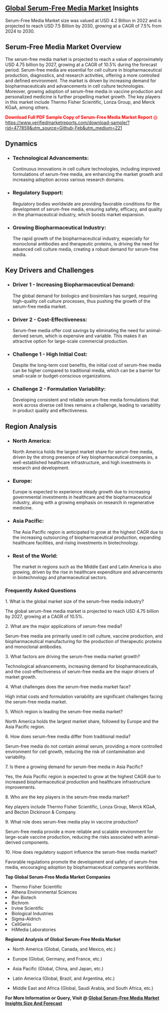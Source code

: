 <h2><a href="https://www.verifiedmarketreports.com/download-sample/?rid=477859&amp;utm_source=Github&amp;utm_medium=221" target="_blank">Global Serum-Free Media Market</a> Insights</h2><p>Serum-Free Media Market size was valued at USD 4.2 Billion in 2022 and is projected to reach USD 7.5 Billion by 2030, growing at a CAGR of 7.5% from 2024 to 2030.</p><p> <h2>Serum-Free Media Market Overview</h2> <p>The serum-free media market is projected to reach a value of approximately USD 4.75 billion by 2027, growing at a CAGR of 10.5% during the forecast period. Serum-free media are essential for cell culture in biopharmaceutical production, diagnostics, and research activities, offering a more controlled and defined environment. The market is driven by increasing demand for biopharmaceuticals and advancements in cell culture technologies. Moreover, growing adoption of serum-free media in vaccine production and personalized medicine is further propelling market growth. The key players in this market include Thermo Fisher Scientific, Lonza Group, and Merck KGaA, among others.</p> <p><p><span class=""><span style="color: #ff0000;"><strong>Download Full PDF Sample Copy of Serum-Free Media Market Report</strong> @ </span><a href="https://www.verifiedmarketreports.com/download-sample/?rid=477859&amp;utm_source=Github-Feb&amp;utm_medium=221" target="_blank">https://www.verifiedmarketreports.com/download-sample/?rid=477859&amp;utm_source=Github-Feb&amp;utm_medium=221</a></span></p></p> <h2>Dynamics</h2> <ul> <li><h3>Technological Advancements:</h3> Continuous innovations in cell culture technologies, including improved formulations of serum-free media, are enhancing the market growth and increasing adoption across various research domains.</li> <li><h3>Regulatory Support:</h3> Regulatory bodies worldwide are providing favorable conditions for the development of serum-free media, ensuring safety, efficacy, and quality in the pharmaceutical industry, which boosts market expansion.</li> <li><h3>Growing Biopharmaceutical Industry:</h3> The rapid growth of the biopharmaceutical industry, especially for monoclonal antibodies and therapeutic proteins, is driving the need for advanced cell culture media, creating a robust demand for serum-free media.</li> </ul> <h2>Key Drivers and Challenges</h2> <ul> <li><h3>Driver 1 - Increasing Biopharmaceutical Demand:</h3> The global demand for biologics and biosimilars has surged, requiring high-quality cell culture processes, thus pushing the growth of the serum-free media market.</li> <li><h3>Driver 2 - Cost-Effectiveness:</h3> Serum-free media offer cost savings by eliminating the need for animal-derived serum, which is expensive and variable. This makes it an attractive option for large-scale commercial production.</li> <li><h3>Challenge 1 - High Initial Cost:</h3> Despite the long-term cost benefits, the initial cost of serum-free media can be higher compared to traditional media, which can be a barrier for small-scale or budget-conscious organizations.</li> <li><h3>Challenge 2 - Formulation Variability:</h3> Developing consistent and reliable serum-free media formulations that work across diverse cell lines remains a challenge, leading to variability in product quality and effectiveness.</li> </ul> <h2>Region Analysis</h2> <ul> <li><h3>North America:</h3> North America holds the largest market share for serum-free media, driven by the strong presence of key biopharmaceutical companies, a well-established healthcare infrastructure, and high investments in research and development.</li> <li><h3>Europe:</h3> Europe is expected to experience steady growth due to increasing governmental investments in healthcare and the biopharmaceutical industry, along with a growing emphasis on research in regenerative medicine.</li> <li><h3>Asia Pacific:</h3> The Asia Pacific region is anticipated to grow at the highest CAGR due to the increasing outsourcing of biopharmaceutical production, expanding healthcare facilities, and rising investments in biotechnology.</li> <li><h3>Rest of the World:</h3> The market in regions such as the Middle East and Latin America is also growing, driven by the rise in healthcare expenditure and advancements in biotechnology and pharmaceutical sectors.</li> </ul> <h3>Frequently Asked Questions</h3> <p>1. What is the global market size of the serum-free media industry?</p> <p>The global serum-free media market is projected to reach USD 4.75 billion by 2027, growing at a CAGR of 10.5%.</p> <p>2. What are the major applications of serum-free media?</p> <p>Serum-free media are primarily used in cell culture, vaccine production, and biopharmaceutical manufacturing for the production of therapeutic proteins and monoclonal antibodies.</p> <p>3. What factors are driving the serum-free media market growth?</p> <p>Technological advancements, increasing demand for biopharmaceuticals, and the cost-effectiveness of serum-free media are the major drivers of market growth.</p> <p>4. What challenges does the serum-free media market face?</p> <p>High initial costs and formulation variability are significant challenges facing the serum-free media market.</p> <p>5. Which region is leading the serum-free media market?</p> <p>North America holds the largest market share, followed by Europe and the Asia Pacific region.</p> <p>6. How does serum-free media differ from traditional media?</p> <p>Serum-free media do not contain animal serum, providing a more controlled environment for cell growth, reducing the risk of contamination and variability.</p> <p>7. Is there a growing demand for serum-free media in Asia Pacific?</p> <p>Yes, the Asia Pacific region is expected to grow at the highest CAGR due to increased biopharmaceutical production and healthcare infrastructure improvements.</p> <p>8. Who are the key players in the serum-free media market?</p> <p>Key players include Thermo Fisher Scientific, Lonza Group, Merck KGaA, and Becton Dickinson & Company.</p> <p>9. What role does serum-free media play in vaccine production?</p> <p>Serum-free media provide a more reliable and scalable environment for large-scale vaccine production, reducing the risks associated with animal-derived components.</p> <p>10. How does regulatory support influence the serum-free media market?</p> <p>Favorable regulations promote the development and safety of serum-free media, encouraging adoption by biopharmaceutical companies worldwide.</p> </p><p><strong>Top Global Serum-Free Media Market Companies</strong></p><div data-test-id=""><p><li>Thermo Fisher Scientific</li><li> Athena Environmental Sciences</li><li> Pan Biotech</li><li> Bichrom</li><li> Irvine Scientific</li><li> Biological Industries</li><li> Sigma-Aldrich</li><li> CellGenix</li><li> HiMedia Laboratories</li></p><div><strong>Regional Analysis of&nbsp;Global Serum-Free Media Market</strong></div><ul><li dir="ltr"><p dir="ltr">North America&nbsp;(Global, Canada, and Mexico, etc.)</p></li><li dir="ltr"><p dir="ltr">Europe (Global, Germany, and France, etc.)</p></li><li dir="ltr"><p dir="ltr">Asia Pacific&nbsp;(Global, China, and Japan, etc.)</p></li><li dir="ltr"><p dir="ltr">Latin America&nbsp;(Global, Brazil, and Argentina, etc.)</p></li><li dir="ltr">Middle East and Africa&nbsp;(Global, Saudi Arabia, and South Africa, etc.)</li></ul><p><strong>For More Information or Query, Visit @&nbsp;</strong><strong><a href="https://www.verifiedmarketreports.com/product/serum-free-media-market-size-and-forecast/?utm_source=Github&amp;utm_medium=221" target="_blank">Global Serum-Free Media Market Insights Size And Forecast</a></strong></p></div>

